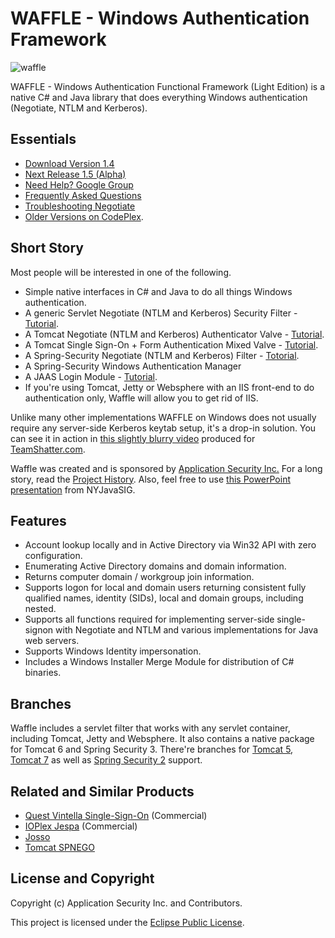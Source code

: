 WAFFLE - Windows Authentication Framework
=========================================

![waffle](https://github.com/dblock/waffle/raw/master/waffle.jpg)

WAFFLE - Windows Authentication Functional Framework (Light Edition) is a native C# and Java library that does everything Windows authentication (Negotiate, NTLM and Kerberos).

Essentials
----------

* [Download Version 1.4](https://github.com/downloads/dblock/waffle/Waffle.1.4.zip)
* [Next Release 1.5 (Alpha)](https://github.com/dblock/waffle/blob/1.5/README.md)
* [Need Help? Google Group](http://groups.google.com/group/waffle-users)
* [Frequently Asked Questions](https://github.com/dblock/waffle/wiki/Frequently-Asked-Questions)
* [Troubleshooting Negotiate](https://github.com/dblock/waffle/wiki/Troubleshooting-Negotiate)
* [Older Versions on CodePlex](http://waffle.codeplex.com/).

Short Story
-----------

Most people will be interested in one of the following.

* Simple native interfaces in C# and Java to do all things Windows authentication.
* A generic Servlet Negotiate (NTLM and Kerberos) Security Filter - [Tutorial](http://code.dblock.org/ShowPost.aspx?id=106).
* A Tomcat Negotiate (NTLM and Kerberos) Authenticator Valve - [Tutorial](http://code.dblock.org/ShowPost.aspx?id=103).
* A Tomcat Single Sign-On + Form Authentication Mixed Valve - [Tutorial](http://code.dblock.org/ShowPost.aspx?id=107).
* A Spring-Security Negotiate (NTLM and Kerberos) Filter - [Totorial](http://code.dblock.org/ShowPost.aspx?id=114).
* A Spring-Security Windows Authentication Manager
* A JAAS Login Module - [Tutorial](http://code.dblock.org/ShowPost.aspx?id=105).
* If you're using Tomcat, Jetty or Websphere with an IIS front-end to do authentication only, Waffle will allow you to get rid of IIS.

Unlike many other implementations WAFFLE on Windows does not usually require any server-side Kerberos keytab setup, it's a drop-in solution. You can see it in action in [this slightly blurry video](http://www.youtube.com/watch?v=LmTwbOh0hBU) produced for [TeamShatter.com](http://www.teamshatter.com/topics/general/team-shatter-exclusive/securing-java-applications-with-smart-cards-and-single-sign-on/). 

Waffle was created and is sponsored by [Application Security Inc.](http://www.appsecinc.com/) For a long story, read the [Project History](https://github.com/dblock/waffle/blob/master/HISTORY.md). Also, feel free to use [this PowerPoint presentation](http://www.slideshare.net/dblockdotorg/waffle-at-nycjavasig) from NYJavaSIG.

Features
--------

* Account lookup locally and in Active Directory via Win32 API with zero configuration.
* Enumerating Active Directory domains and domain information.
* Returns computer domain / workgroup join information.
* Supports logon for local and domain users returning consistent fully qualified names, identity (SIDs), local and domain groups, including nested.
* Supports all functions required for implementing server-side single-signon with Negotiate and NTLM and various implementations for Java web servers.
* Supports Windows Identity impersonation.
* Includes a Windows Installer Merge Module for distribution of C# binaries.

Branches
--------

Waffle includes a servlet filter that works with any servlet container, including Tomcat, Jetty and Websphere. It also contains a native package for Tomcat 6 and Spring Security 3. There're branches for [Tomcat 5](https://github.com/dblock/waffle/tree/tomcat5), [Tomcat 7](https://github.com/dblock/waffle/tree/tomcat7) as well as [Spring Security 2](https://github.com/dblock/waffle/tree/spring-security-2) support.

Related and Similar Products
----------------------------

* [Quest Vintella Single-Sign-On](http://www.quest.com/single-sign-on-for-java/) (Commercial)
* [IOPlex Jespa](http://www.ioplex.com/) (Commercial)
* [Josso](http://www.josso.org/confluence/display/JOSSO1/JOSSO+-+Java+Open+Single+Sign-On+Project+Home)
* [Tomcat SPNEGO](http://tomcatspnego.codeplex.com/)

License and Copyright
---------------------

Copyright (c) Application Security Inc. and Contributors.

This project is licensed under the [Eclipse Public License](https://github.com/dblock/waffle/blob/master/LICENSE).

